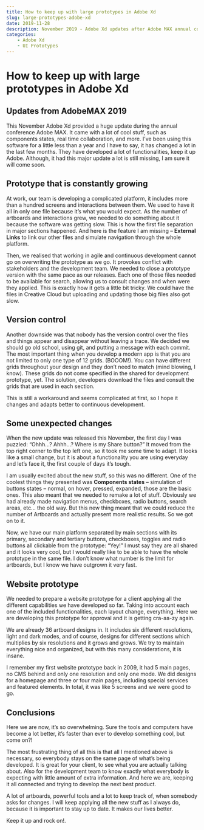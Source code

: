 ```yaml
---
title: How to keep up with large prototypes in Adobe Xd
slug: large-prototypes-adobe-xd
date: 2019-11-28
description: November 2019 - Adobe Xd updates after Adobe MAX annual conference.
categories: 
    - Adobe Xd
    - UI Prototypes
---
```


# How to keep up with large prototypes in Adobe Xd

## Updates from AdobeMAX 2019

This November Adobe Xd provided a huge update during the annual conference Adobe MAX. It came with a lot of cool stuff, such as components states, real time collaboration, and more. I’ve been using this software for a little less than a year and I have to say, it has changed a lot in the last few months. They have developed a lot of functionalities, keep it up Adobe. Although, it had this major update a lot is still missing, I am sure it will come soon.

<!-- more -->

## Prototype that is constantly growing

At work, our team is developing a complicated platform, it includes more than a hundred screens and interactions between them. We used to have it all in only one file because it’s what you would expect. As the number of artboards and interactions grew, we needed to do something about it because the software was getting slow. This is how the first file separation in major sections happened. And here is the feature I am missing – **External Links** to link our other files and simulate navigation through the whole platform.

Then, we realised that working in agile and continuous development cannot go on overwriting the prototype as we go. It provokes conflict with stakeholders and the development team. We needed to close a prototype version with the same pace as our releases. Each one of those files needed to be available for search, allowing us to consult changes and when were they applied. This is exactly how it gets a little bit tricky. We could have the files in Creative Cloud but uploading and updating those big files also got slow.

## Version control

Another downside was that nobody has the version control over the files and things appear and disappear without leaving a trace. We decided we should go old school, using git, and putting a message with each commit. The most important thing when you develop a modern app is that you are not limited to only one type of 12 grids. (BOOOM!). You can have different grids throughout your design and they don’t need to match (mind blowing, I know). These grids do not come specified in the shared for development prototype, yet. The solution, developers download the files and consult the grids that are used in each section.

This is still a workaround and seems complicated at first, so I hope it changes and adapts better to continuous development.

## Some unexpected changes

When the new update was released this November, the first day I was puzzled: “Ohhh…? Ahhh…? Where is my Share button?” It moved from the top right corner to the top left one, so it took me some time to adapt. It looks like a small change, but it is about a functionality you are using everyday and let’s face it, the first couple of days it’s tough.

I am usually excited about the new stuff, so this was no different. One of the coolest things they presented was **Components states** – simulation of buttons states – normal, on hover, pressed, expanded, those are the basic ones. This also meant that we needed to remake a lot of stuff. Obviously we had already made navigation menus, checkboxes, radio buttons, search areas, etc… the old way. But this new thing meant that we could reduce the number of Artboards and actually present more realistic results. So we got on to it.

Now, we have our main platform separated by main sections with its primary, secondary and tertiary buttons, checkboxes, toggles and radio buttons all clickable from the prototype: “Yey!” I must say they are all shared and it looks very cool, but I would really like to be able to have the whole prototype in the same file. I don’t know what number is the limit for artboards, but I know we have outgrown it very fast.

## Website prototype

We needed to prepare a website prototype for a client applying all the different capabilities we have developed so far. Taking into account each one of the included functionalities, each layout change, everything. Here we are developing this prototype for approval and it is getting cra-aa-zy again.

We are already 36 artboard designs in. It includes six different resolutions, light and dark modes, and of course, designs for different sections which multiplies by six resolutions and it grows and grows. We try to maintain everything nice and organized, but with this many considerations, it is insane.

I remember my first website prototype back in 2009, it had 5 main pages, no CMS behind and only one resolution and only one mode. We did designs for a homepage and three or four main pages, including special services and featured elements. In total, it was like 5 screens and we were good to go.

## Conclusions

Here we are now, it’s so overwhelming. Sure the tools and computers have become a lot better, it’s faster than ever to develop something cool, but come on?!

The most frustrating thing of all this is that all I mentioned above is necessary, so everybody stays on the same page of what’s being developed. It is great for your client, to see what you are actually talking about. Also for the development team to know exactly what everybody is expecting with little amount of extra information. And here we are, keeping it all connected and trying to develop the next best product. 

A lot of artboards, powerful tools and a lot to keep track of, when somebody asks for changes. I will keep applying all the new stuff as I always do, because it is important to stay up to date. It makes our lives better.

Keep it up and rock on!.


